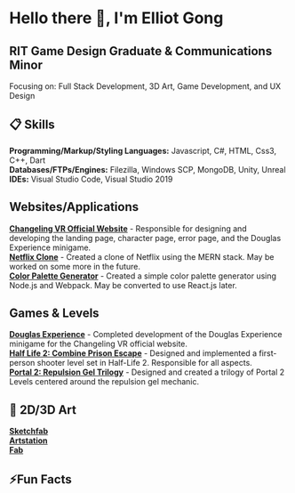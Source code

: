 # Hello there 👋, I'm Elliot Gong

## RIT Game Design Graduate & Communications Minor

Focusing on: Full Stack Development, 3D Art, Game Development, and UX Design

## 📋 Skills
**Programming/Markup/Styling Languages:** Javascript, C#, HTML, Css3, C++, Dart</br>
**Databases/FTPs/Engines:** Filezilla, Windows SCP, MongoDB, Unity, Unreal</br>
**IDEs:** Visual Studio Code, Visual Studio 2019

## Websites/Applications

**[Changeling VR Official Website](https://www.changelingvr.com/)** - Responsible for designing and developing the landing page, character page, error page, and the Douglas Experience minigame. </br>
**[Netflix Clone](https://my-netflix-clone-c8b995d374b2.herokuapp.com/)** - Created a clone of Netflix using the MERN stack. May be worked on some more in the future. </br>
**[Color Palette Generator](https://custom-color-palette-generator-3157d50d955c.herokuapp.com/)** - Created a simple color palette generator using Node.js and Webpack. May be converted to use React.js later.

## Games & Levels

**[Douglas Experience](https://www.changelingvr.com/douglas.html)** - Completed development of the Douglas Experience minigame for the Changeling VR official website. </br>
**[Half Life 2: Combine Prison Escape](https://www.moddb.com/members/og-elgo/downloads/combine-prison-escape-half-life-2)** - Designed and implemented a first-person shooter level set in Half-Life 2. Responsible for all aspects. </br>
**[Portal 2: Repulsion Gel Trilogy](https://steamcommunity.com/profiles/76561198367702438/myworkshopfiles/?appid=620)** - Designed and created a trilogy of Portal 2 Levels centered around the repulsion gel mechanic. </br>



## 🎨 2D/3D Art

**[Sketchfab](https://sketchfab.com/Taterblock17)** </br>
**[Artstation](https://www.artstation.com/elliot_gong)** </br>
**[Fab](https://www.fab.com/sellers/Elliot%20Gong)**

## ⚡Fun Facts


<!--
**TheElliotGong/TheElliotGong** is a ✨ _special_ ✨ repository because its `README.md` (this file) appears on your GitHub profile.



Here are some ideas to get you started:

- 🔭 I’m currently working on ...
- 🌱 I’m currently learning ...
- 👯 I’m looking to collaborate on ...
- 🤔 I’m looking for help with ...
- 💬 Ask me about ...
- 📫 How to reach me: ...
- 😄 Pronouns: ...
- ⚡ Fun fact: ...
-->

